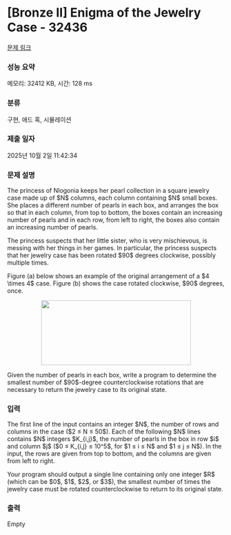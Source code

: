 # [Bronze II] Enigma of the Jewelry Case - 32436 

[문제 링크](https://www.acmicpc.net/problem/32436) 

### 성능 요약

메모리: 32412 KB, 시간: 128 ms

### 분류

구현, 애드 혹, 시뮬레이션

### 제출 일자

2025년 10월 2일 11:42:34

### 문제 설명

<p>The princess of Nlogonia keeps her pearl collection in a square jewelry case made up of $N$ columns, each column containing $N$ small boxes. She places a different number of pearls in each box, and arranges the box so that in each column, from top to bottom, the boxes contain an increasing number of pearls and in each row, from left to right, the boxes also contain an increasing number of pearls.</p>

<p>The princess suspects that her little sister, who is very mischievous, is messing with her things in her games. In particular, the princess suspects that her jewelry case has been rotated $90$ degrees clockwise, possibly multiple times.</p>

<p>Figure (a) below shows an example of the original arrangement of a $4 \times 4$ case. Figure (b) shows the case rotated clockwise, $90$ degrees, once.</p>

<p style="text-align: center;"><img alt="" src="https://upload.acmicpc.net/6808050d-788e-4631-ac53-4794e199a94d/-/preview/" style="width: 347px; height: 150px;"></p>

<p>Given the number of pearls in each box, write a program to determine the smallest number of $90$-degree counterclockwise rotations that are necessary to return the jewelry case to its original state.</p>

### 입력 

 <p>The first line of the input contains an integer $N$, the number of rows and columns in the case ($2 ≤ N ≤ 50$). Each of the following $N$ lines contains $N$ integers $K_{i,j}$, the number of pearls in the box in row $i$ and column $j$ ($0 ≤ K_{i,j} ≤ 10^5$, for $1 ≤ i ≤ N$ and $1 ≤ j ≤ N$). In the input, the rows are given from top to bottom, and the columns are given from left to right.</p>

<p>Your program should output a single line containing only one integer $R$ (which can be $0$, $1$, $2$, or $3$), the smallest number of times the jewelry case must be rotated counterclockwise to return to its original state.</p>

### 출력 

 Empty

